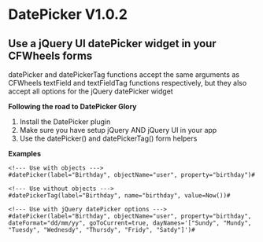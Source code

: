 DatePicker V1.0.2
=================

Use a jQuery UI datePicker widget in your CFWheels forms
--------------------------------------------------------

datePicker and datePickerTag functions accept the same arguments as CFWheels textField and textFieldTag functions respectively, but they also accept all options for the jQuery datePicker widget

**Following the road to DatePicker Glory**

1. Install the DatePicker plugin
2. Make sure you have setup jQuery AND jQuery UI in your app
3. Use the datePicker() and datePickerTag() form helpers

**Examples**
```
<!--- Use with objects --->
#datePicker(label="Birthday", objectName="user", property="birthday")#

<!--- Use without objects --->
#datePickerTag(label="Birthday", name="birthday", value=Now())#

<!--- Use with jQuery datePicker options --->
#datePicker(label="Birthday", objectName="user", property="birthday", dateFormat="dd/mm/yy", goToCurrent=true, dayNames='["Sundy", "Mundy", "Tuesdy", "Wednesdy", "Thursdy", "Fridy", "Satdy"]')#
```
